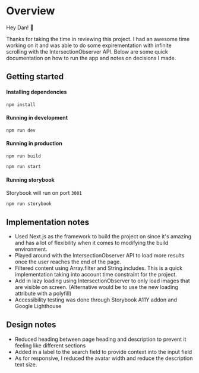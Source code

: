 # Overview
Hey Dan! 👋

Thanks for taking the time in reviewing this project. I had an awesome time working on it and was able to do some expirementation with infinite scrolling with the IntersectionObserver API. Below are some quick documentation on how to run the app and notes on decisions I made.

## Getting started
#### Installing dependencies
```
npm install
```

#### Running in development
```
npm run dev
```

#### Running in production
```
npm run build
```
```
npm run start
```

#### Running storybook
Storybook will run on port `3001`
```
npm run storybook
```

## Implementation notes
- Used Next.js as the framework to build the project on since it's amazing and has a lot of flexibility when it comes to modifying the build environment.
- Played around with the IntersectionObserver API to load more results once the user reaches the end of the page.
- Filtered content using Array.filter and String.includes. This is a quick implementation taking into account time constraint for the project.
- Add in lazy loading using IntersectionObserver to only load images that are visible on screen. (Alternative would be to use the new loading attribute with a polyfill)
- Accessibility testing was done through Storybook A11Y addon and Google Lighthouse

## Design notes
- Reduced heading between page heading and description to prevent it feeling like different sections
- Added in a label to the search field to provide context into the input field
- As for responsive, I reduced the avatar width and reduce the description text size.
